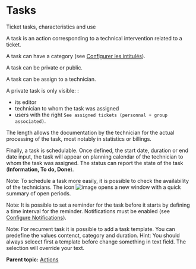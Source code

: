 Tasks
=====

Ticket tasks, characteristics and use

A task is an action corresponding to a technical intervention related to
a ticket.

A task can have a category (see [Configurer les
intitulés](config_dropdown.html "Les intitulés se configurent depuis le menu Configuration > Intitulés")).

A task can be private or public.

A task can be assign to a technician.

A private task is only visible: :

-   its editor
-   technician to whom the task was assigned
-   users with the right
    `See assigned tickets (personnal + group associated)`.

The length allows the documentation by the technician for the actual
processing of the task, most notably in statistics or billings.

Finally, a task is schedulable. Once defined, the start date, duration
or end date input, the task will appear on planning calendar of the
technician to whom the task was assigned. The status can report the
state of the task (**Information, To do, Done**).

Note: To schedule a task more easily, it is possible to check the
availability of the technicians. The icon
![image](../image/reservation-3.png) opens a new window with a quick
summary of open periods.

Note: It is possible to set a reminder for the task before it starts by
defining a time interval for the reminder. Notifications must be enabled
(see [Configure
Notifications](config_notification.html "Notifications are configured from the menu Setup > Notifications ;")).

Note: For recurrent task it is possible to add a task template. You can predefine the values contenct, category and duration. 
Hint: You should always selcect first a template before change something in text field. The selection will override your text.

**Parent topic:**
[Actions](../glpi/helpdesk_ticketactions.html "Actions")
